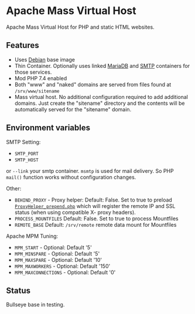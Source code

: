 # Apache Mass Virtual Host

Apache Mass Virtual Host for PHP and static HTML websites.

## Features

- Uses [Debian](https://hub.docker.com/_/debian/) base image
- Thin Container. Optionally uses linked [MariaDB](https://hub.docker.com/_/mariadb/) and [SMTP](https://hub.docker.com/r/panubo/postfix/) containers for those services.
- Mod PHP 7.4 enabled
- Both "www" and "naked" domains are served from files found at `/srv/www/sitename`
- Mass virtual host. No additional configuration required to add additional domains. Just create the "sitename"
directory and the contents will be automatically served for the "sitename" domain.

## Environment variables

SMTP Setting:

- `SMTP_PORT`
- `SMTP_HOST`

or `--link` your smtp container. `msmtp` is used for mail delivery. So PHP `mail()` function works without configuration changes.

Other:

- `BEHIND_PROXY` - Proxy helper: Default: False. Set to true to preload [`ProxyHelper_prepend.php`](https://github.com/panubo/php-extras/blob/master/SSLHelper_prepend.php) which will register
the remote IP and SSL status (when using compatible X- proxy headers).
- `PROCESS_MOUNTFILES` Default: False. Set to true to process Mountfiles
- `REMOTE_BASE` Default: `/srv/remote` remote data mount for Mountfiles

Apache MPM Tuning:

- `MPM_START` - Optional: Default '5'
- `MPM_MINSPARE` - Optional: Default '5'
- `MPM_MAXSPARE` - Optional: Default '10'
- `MPM_MAXWORKERS` - Optional: Default '150'
- `MPM_MAXCONNECTIONS` - Optional: Default '0'

## Status

Bullseye base in testing.
